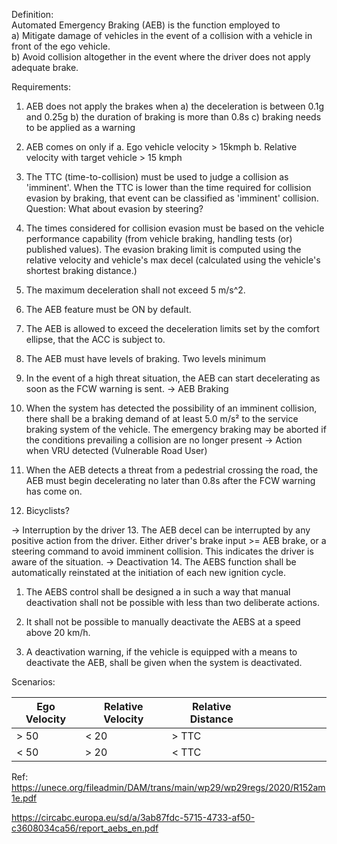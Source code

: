 Definition:\
Automated Emergency Braking (AEB) is the function employed to \
a) Mitigate damage of vehicles in the event of a collision with a vehicle in front of the ego vehicle. \
b) Avoid collision altogether in the event where the driver does not apply adequate brake.

Requirements:
1. AEB does not apply the brakes when 
a) the deceleration is between 0.1g and 0.25g
b) the duration of braking is more than 0.8s
c) braking needs to be applied as a warning

2. AEB comes on only if
a. Ego vehicle velocity > 15kmph
b. Relative velocity with target vehicle > 15 kmph

3. The TTC (time-to-collision) must be used to judge a collision as 'imminent'. When the TTC is lower than the time required for collision evasion by braking, that event can be classified as 'imminent' collision.
Question: What about evasion by steering?

4. The times considered for collision evasion must be based on the
    vehicle performance capability (from vehicle braking, handling tests (or) published values).
    The evasion braking limit is computed using the relative velocity and vehicle's max decel (calculated using the vehicle's shortest braking distance.) 


5. The maximum deceleration shall not exceed 5 m/s^2. 
6. The AEB feature must be ON by default. 
7. The AEB is allowed to exceed the deceleration limits set by the comfort ellipse, that the ACC is subject to.
8. The AEB must have levels of braking. Two levels minimum 

10. In the event of a high threat situation, the AEB can start decelerating as soon as the FCW warning is sent. 
-> AEB Braking
11. When the system has detected the possibility of an imminent collision, there
shall be a braking demand of at least 5.0 m/s² to the service braking system of
the vehicle.
The emergency braking may be aborted if the conditions prevailing a collision
are no longer present
-> Action when VRU detected (Vulnerable Road User)
12. When the AEB detects a threat from a pedestrial crossing the road, the AEB must begin decelerating no later than 0.8s after the FCW warning has come on.
13. Bicyclists?

-> Interruption by the driver
13. The AEB decel can be interrupted by any positive action from the driver. Either driver's brake input >= AEB brake, or a steering command to avoid imminent collision. This indicates the driver is aware of the situation.
-> Deactivation
14. The AEBS function shall be automatically reinstated at the initiation of each
new ignition cycle.
1. The AEBS control shall be designed a in such a way that manual deactivation
shall not be possible with less than two deliberate actions.
2. It shall not be possible to manually deactivate the AEBS at a speed above
20 km/h.

9. A deactivation warning, if the vehicle is equipped with a means to deactivate the AEB, shall be given when the system is deactivated.



Scenarios:

| Ego Velocity | Relative Velocity | Relative Distance |   |   |   |   |   |   |   |
|--------------|-------------------|-------------------|---|---|---|---|---|---|---|
| > 50         | < 20              | > TTC             |   |   |   |   |   |   |   |
| < 50         | > 20              | < TTC             |   |   |   |   |   |   |   |


Ref:
https://unece.org/fileadmin/DAM/trans/main/wp29/wp29regs/2020/R152am1e.pdf

https://circabc.europa.eu/sd/a/3ab87fdc-5715-4733-af50-c3608034ca56/report_aebs_en.pdf